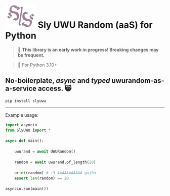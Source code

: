 # ![sly logo](https://raw.githubusercontent.com/dunkyl/SlyMeta/main/sly%20logo.svg) Sly UWU Random (aaS) for Python

> 🚧 **This library is an early work in progress! Breaking changes may be frequent.**

> 🐍 For Python 3.10+

## No-boilerplate, _async_ and _typed_ uwurandom-as-a-service access. 😸

```shell
pip install slyuwu
```

---

Example usage:

```python
import asyncio
from SlyUWU import *

async def main():

    uwurand = await UWURandom()

    random = await uwurand.of_length(20)

    print(random) # :3 AAAAAAAAAAA gajhu
    assert len(random) == 20
    
asyncio.run(main())
```

